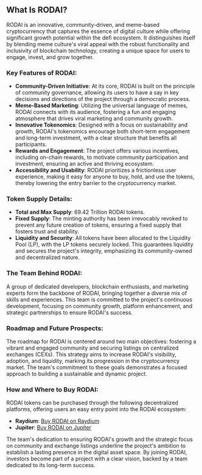 ## What Is RODAI?

RODAI is an innovative, community-driven, and meme-based cryptocurrency that captures the essence of digital culture while offering significant growth potential within the defi ecosystem. It distinguishes itself by blending meme culture's viral appeal with the robust functionality and inclusivity of blockchain technology, creating a unique space for users to engage, invest, and grow together.

### Key Features of RODAI:

- **Community-Driven Initiative**: At its core, RODAI is built on the principle of community governance, allowing its users to have a say in key decisions and directions of the project through a democratic process.
- **Meme-Based Marketing**: Utilizing the universal language of memes, RODAI connects with its audience, fostering a fun and engaging atmosphere that drives viral marketing and community growth.
- **Innovative Tokenomics**: Designed with a focus on sustainability and growth, RODAI's tokenomics encourage both short-term engagement and long-term investment, with a clear structure that benefits all participants.
- **Rewards and Engagement**: The project offers various incentives, including on-chain rewards, to motivate community participation and investment, ensuring an active and thriving ecosystem.
- **Accessibility and Usability**: RODAI prioritizes a frictionless user experience, making it easy for anyone to buy, hold, and use the tokens, thereby lowering the entry barrier to the cryptocurrency market.

### Token Supply Details:

- **Total and Max Supply**: 69.42 Trillion RODAI tokens.
- **Fixed Supply**: The minting authority has been irrevocably revoked to prevent any future creation of tokens, ensuring a fixed supply that fosters trust and stability.
- **Liquidity and Security**: All tokens have been allocated to the Liquidity Pool (LP), with the LP tokens securely locked. This guarantees liquidity and secures the project's integrity, emphasizing its community-owned and decentralized nature.

### The Team Behind RODAI:

A group of dedicated developers, blockchain enthusiasts, and marketing experts form the backbone of RODAI, bringing together a diverse mix of skills and experiences. This team is committed to the project's continuous development, focusing on community growth, platform enhancement, and strategic partnerships to ensure RODAI's success.

### Roadmap and Future Prospects:

The roadmap for RODAI is centered around two main objectives: fostering a vibrant and engaged community and securing listings on centralized exchanges (CEXs). This strategy aims to increase RODAI's visibility, adoption, and liquidity, marking its progression in the cryptocurrency market. The team's commitment to these goals demonstrates a focused approach to building a sustainable and dynamic project.

### How and Where to Buy RODAI:

RODAI tokens can be purchased through the following decentralized platforms, offering users an easy entry point into the RODAI ecosystem:
- **Raydium**: [Buy RODAI on Raydium](https://raydium.io/swap/?inputCurrency=sol&outputCurrency=GdbyLsNKHKLXTZVEo8QrGKVmrexEeZUYvhpSfuZ9TdkC&fixed=in)
- **Jupiter**: [Buy RODAI on Jupiter](https://jup.ag/swap/SOL-RODAI_GdbyLsNKHKLXTZVEo8QrGKVmrexEeZUYvhpSfuZ9TdkC)

The team's dedication to ensuring RODAI's growth and the strategic focus on community and exchange listings underline the project's ambition to establish a lasting presence in the digital asset space. By joining RODAI, investors become part of a project with a clear vision, backed by a team dedicated to its long-term success.
